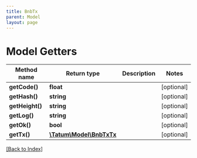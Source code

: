 ```yaml
---
title: BnbTx
parent: Model
layout: page
---
```


# Model Getters

Method name | Return type | Description | Notes
------------ | ------------- | ------------- | -------------
**getCode()** | **float** |  | [optional]
**getHash()** | **string** |  | [optional]
**getHeight()** | **string** |  | [optional]
**getLog()** | **string** |  | [optional]
**getOk()** | **bool** |  | [optional]
**getTx()** | [**\Tatum\Model\BnbTxTx**](BnbTxTx.md) |  | [optional]

[[Back to Index]](../index.md)
